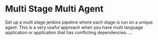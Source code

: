 # Multi Stage Multi Agent

Set up a multi stage jenkins pipeline where each stage is run on a unique agent. This is a very useful approach when you have multi language application
or application that has conflicting dependencies.
...
